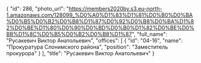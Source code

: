 {
    "id": 286,
    "photo_url": "https://members2020by.s3.eu-north-1.amazonaws.com/128099_%D0%A0%D1%83%D1%81%D0%B0%D0%BA%D0%B5%D0%B2%D0%B8%D1%87%D0%92%D0%B8%D0%BA%D1%82%D0%BE%D1%80%D0%90%D0%BD%D0%B0%D1%82%D0%BE%D0%BB%D1%8C%D0%B5%D0%B2%D0%B8%D1%87",
    "full_name": "Русакевич Виктор Анатольевич",
    "offices": [
        {
            "id": "04-16",
            "name": "Прокуратура Слонимского района",
            "position": "Заместитель прокурора"
        }
    ],
    "title": "Русакевич Виктор Анатольевич"
}